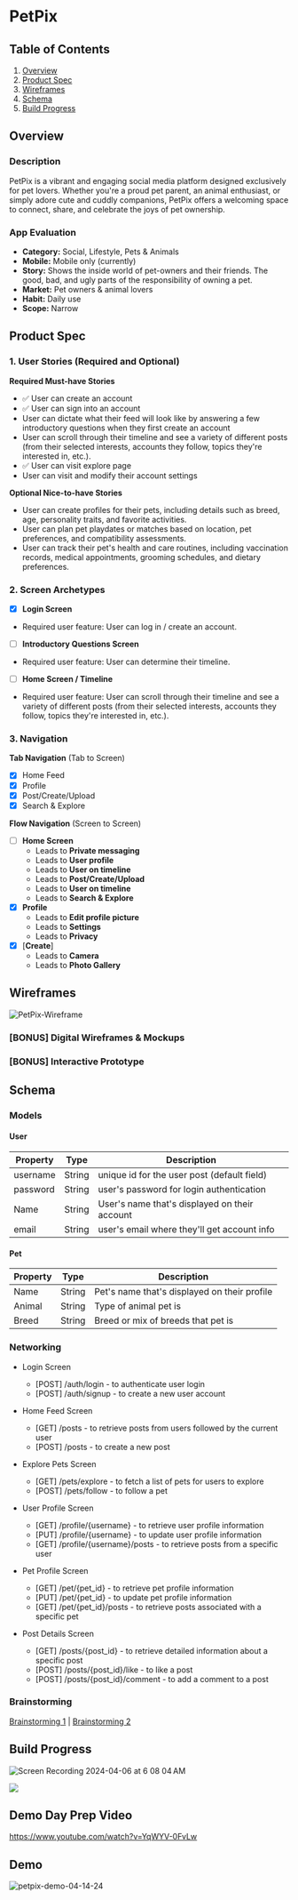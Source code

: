 # PetPix

## Table of Contents

1. [Overview](#Overview)
2. [Product Spec](#Product-Spec)
3. [Wireframes](#Wireframes)
4. [Schema](#Schema)
5. [Build Progress](#Build-Progress)

## Overview

### Description

PetPix is a vibrant and engaging social media platform designed exclusively for pet lovers. Whether you're a proud pet parent, an animal enthusiast, or simply adore cute and cuddly companions, PetPix offers a welcoming space to connect, share, and celebrate the joys of pet ownership.

### App Evaluation

- **Category:** Social, Lifestyle, Pets & Animals
- **Mobile:** Mobile only (currently)
- **Story:** Shows the inside world of pet-owners and their friends. The good, bad, and ugly parts of the responsibility of owning a pet.
- **Market:** Pet owners & animal lovers
- **Habit:** Daily use
- **Scope:** Narrow

## Product Spec

### 1. User Stories (Required and Optional)

**Required Must-have Stories**

* ✅ User can create an account
* ✅ User can sign into an account
* User can dictate what their feed will look like by answering a few introductory questions when they first create an account
* User can scroll through their timeline and see a variety of different posts (from their selected interests, accounts they follow, topics they're interested in, etc.).
* ✅ User can visit explore page
* User can visit and modify their account settings

**Optional Nice-to-have Stories**

* User can create profiles for their pets, including details such as breed, age, personality traits, and favorite activities.
* User can plan pet playdates or matches based on location, pet preferences, and compatibility assessments.
* User can track their pet's health and care routines, including vaccination records, medical appointments, grooming schedules, and dietary preferences.

### 2. Screen Archetypes

- [x] **Login Screen**
* Required user feature: User can log in / create an account.
- [ ] **Introductory Questions Screen**
* Required user feature: User can determine their timeline.
- [ ] **Home Screen / Timeline**
* Required user feature: User can scroll through their timeline and see a variety of different posts (from their selected interests, accounts they follow, topics they're interested in, etc.).

### 3. Navigation

**Tab Navigation** (Tab to Screen)


- [x] Home Feed
- [x] Profile
- [x] Post/Create/Upload
- [x] Search & Explore

**Flow Navigation** (Screen to Screen)

- [ ] **Home Screen**
  * Leads to **Private messaging**
  * Leads to **User profile**
  * Leads to **User on timeline**
  * Leads to **Post/Create/Upload**
  * Leads to **User on timeline**
  * Leads to **Search & Explore**
- [x] **Profile**
  * Leads to **Edit profile picture**
  * Leads to **Settings**
  * Leads to **Privacy**
- [x] [**Create**]
  * Leads to **Camera**
  * Leads to **Photo Gallery**


## Wireframes

![PetPix-Wireframe](https://github.com/MurtajizMehdi/COP4655-Project/assets/90480945/b166be3a-d94b-4665-9881-8e4d29d0639e)

### [BONUS] Digital Wireframes & Mockups

### [BONUS] Interactive Prototype

## Schema 


### Models

#### User
| Property | Type   | Description                                  |
|----------|--------|----------------------------------------------|
| username | String | unique id for the user post (default field)  |
| password | String | user's password for login authentication     |
| Name     | String | User's name that's displayed on their account|
| email    | String | user's email where they'll get account info  |

#### Pet
| Property | Type   | Description                                  |
|----------|--------|----------------------------------------------|
| Name     | String | Pet's name that's displayed on their profile |
| Animal   | String | Type of animal pet is                        |
| Breed    | String | Breed or mix of breeds that pet is           |


### Networking

- Login Screen
  * [POST] /auth/login - to authenticate user login
  * [POST] /auth/signup - to create a new user account
 
- Home Feed Screen
  * [GET] /posts - to retrieve posts from users followed by the current user
  * [POST] /posts - to create a new post
 
- Explore Pets Screen
  * [GET] /pets/explore - to fetch a list of pets for users to explore
  * [POST] /pets/follow - to follow a pet
 
- User Profile Screen
  * [GET] /profile/{username} - to retrieve user profile information
  * [PUT] /profile/{username} - to update user profile information
  * [GET] /profile/{username}/posts - to retrieve posts from a specific user
 
- Pet Profile Screen
  * [GET] /pet/{pet_id} - to retrieve pet profile information
  * [PUT] /pet/{pet_id} - to update pet profile information
  * [GET] /pet/{pet_id}/posts - to retrieve posts associated with a specific pet
 
- Post Details Screen
  * [GET] /posts/{post_id} - to retrieve detailed information about a specific post
  * [POST] /posts/{post_id}/like - to like a post
  * [POST] /posts/{post_id}/comment - to add a comment to a post
 

### Brainstorming
[Brainstorming 1](https://hackmd.io/RH-9HlofS0-hXk0W1S4e3w?view) |
[Brainstorming 2](https://hackmd.io/redrm6JVSgW20nuoW3fNXQ?view)



## Build Progress

![Screen Recording 2024-04-06 at 6 08 04 AM](https://github.com/PetPix/PetPixApp/assets/90480945/a5fcacbf-7464-4274-87d6-e2a9b72b2866)

<div>
    <a href="https://www.loom.com/share/7679d390ca4b49df888b60ec9e709095">
      <img style="max-width:300px;" src="https://cdn.loom.com/sessions/thumbnails/7679d390ca4b49df888b60ec9e709095-with-play.gif">
    </a>
  </div>

## Demo Day Prep Video
https://www.youtube.com/watch?v=YqWYV-0FvLw

## Demo
![petpix-demo-04-14-24](https://github.com/PetPix/PetPixApp/assets/90480945/51daa4f5-993f-444c-b838-d83c63bcbbe4)

